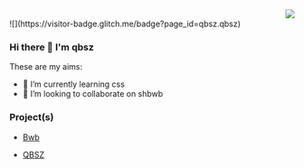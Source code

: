 <img align="right" src="https://github-readme-stats.vercel.app/api?username=qbsz&show_icons=true&hide_title=true">  
<br>
![](https://visitor-badge.glitch.me/badge?page_id=qbsz.qbsz)


### Hi there 👋 I'm qbsz
These are my aims:
- 🌱 I’m currently learning css
- 👯 I’m looking to collaborate on shbwb

### Project(s)

* [Bwb](https://bwb.js.org)

* [QBSZ](https://qbsz.js.org)
